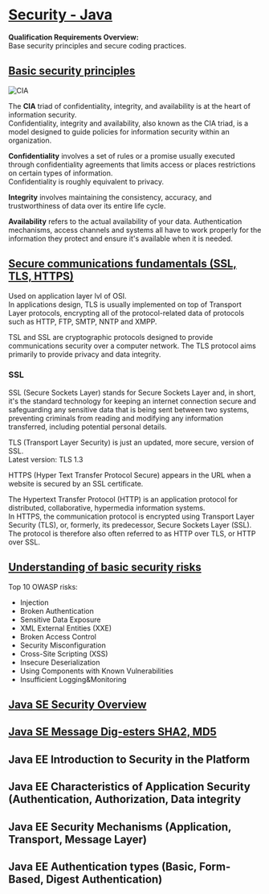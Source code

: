 # [Security - Java](https://confluence.softserveinc.com/display/AbilitonKnowledgeModel/Security-Java)

__Qualification Requirements Overview:__  
Base security principles and secure coding practices.

## [Basic security principles](https://en.wikipedia.org/wiki/Information_security)

![CIA](https://www.ibm.com/blogs/cloud-computing/wp-content/uploads/2018/01/TRIAD.png)

The __CIA__ triad of confidentiality, integrity, and availability is at the heart of information security.  
Confidentiality, integrity and availability, also known as the CIA triad, is a model designed to guide policies for information security within an organization.

__Confidentiality__ involves a set of rules or a promise usually executed through confidentiality agreements that limits access or places restrictions on certain types of information.  
Confidentiality is roughly equivalent to privacy.  

__Integrity__ involves maintaining the consistency, accuracy, and trustworthiness of data over its entire life cycle.

__Availability__ refers to the actual availability of your data. Authentication mechanisms, access channels and systems all have to work properly for the information they protect and ensure it's available when it is needed.  

## [Secure communications fundamentals (SSL, TLS, HTTPS)](https://en.wikipedia.org/wiki/Transport_Layer_Security#SSL_2.0)

Used on application layer lvl of OSI.  
In applications design, TLS is usually implemented on top of Transport Layer protocols, encrypting all of the protocol-related data of protocols such as HTTP, FTP, SMTP, NNTP and XMPP.  

TSL and SSL are cryptographic protocols designed to provide communications security over a computer network. 
The TLS protocol aims primarily to provide privacy and data integrity.  

### SSL

SSL (Secure Sockets Layer) stands for Secure Sockets Layer and, in short, it's the standard technology for keeping an internet connection secure and safeguarding any sensitive data that is being sent between two systems, preventing criminals from reading and modifying any information transferred, including potential personal details.  

TLS (Transport Layer Security) is just an updated, more secure, version of SSL.  
Latest version: TLS 1.3  

HTTPS (Hyper Text Transfer Protocol Secure) appears in the URL when a website is secured by an SSL certificate.  

The Hypertext Transfer Protocol (HTTP) is an application protocol for distributed, collaborative, hypermedia information systems.  
In HTTPS, the communication protocol is encrypted using Transport Layer Security (TLS), or, formerly, its predecessor, Secure Sockets Layer (SSL). The protocol is therefore also often referred to as HTTP over TLS, or HTTP over SSL.  

## [Understanding of basic security risks](https://www.owasp.org/index.php/Category:OWASP_Top_Ten_2017_Project)

Top 10 OWASP risks:
* Injection
* Broken Authentication
* Sensitive Data Exposure
* XML External Entities (XXE)
* Broken Access Control
* Security Misconfiguration
* Cross-Site Scripting (XSS)
* Insecure Deserialization
* Using Components with Known Vulnerabilities
* Insufficient Logging&Monitoring

## [Java SE Security Overview](https://docs.oracle.com/javase/7/docs/technotes/guides/security/)


## [Java SE Message Dig-esters SHA2, MD5](https://docs.oracle.com/javase/7/docs/technotes/guides/security/)


## Java EE Introduction to Security in the Platform


## Java EE Characteristics of Application Security (Authentication, Authorization, Data integrity


## Java EE Security Mechanisms (Application, Transport, Message Layer)


## Java EE Authentication types (Basic, Form-Based, Digest Authentication)

